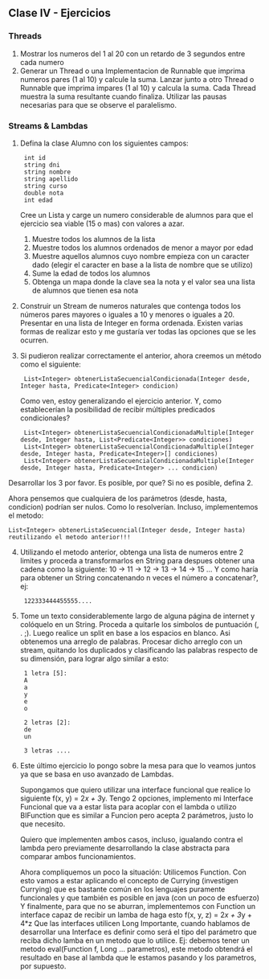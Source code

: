 ## Clase IV - Ejercicios

### Threads

1. Mostrar los numeros del 1 al 20 con un retardo de 3 segundos entre cada numero
2. Generar un Thread o una Implementacion de Runnable que imprima numeros pares (1 al 10) y calcule la suma.  Lanzar junto a otro Thread o Runnable que imprima impares (1 al 10) y calcula la suma.  Cada Thread muestra la suma resultante cuando finaliza.  Utilizar las pausas necesarias para que se observe el paralelismo.

### Streams & Lambdas

1. Defina la clase Alumno con los siguientes campos:

        int id
        string dni
        string nombre
        string apellido
        string curso
        double nota
        int edad

    Cree un Lista y carge un numero considerable de alumnos para que el ejercicio sea viable (15 o mas) con valores a azar.
    1. Muestre todos los alumnos de la lista
    2. Muestre todos los alumnos ordenados de menor a mayor por edad
    3. Muestre aquellos alumnos cuyo nombre empieza con un caracter dado (elegir el caracter en base a la lista de nombre que se utilizo)
    4. Sume la edad de todos los alumnos
    5. Obtenga un mapa donde la clave sea la nota y el valor sea una lista de alumnos que tienen esa nota

2. Construir un Stream de numeros naturales que contenga todos los números pares mayores o iguales a 10 y menores o iguales a 20.  Presentar en una lista de Integer en forma ordenada.
Existen varias formas de realizar esto y me gustaría ver todas las opciones que se les ocurren.

3. Si pudieron realizar correctamente el anterior, ahora creemos un método como el siguiente:

	    List<Integer> obtenerListaSecuencialCondicionada(Integer desde, Integer hasta, Predicate<Integer> condicion)

    Como ven, estoy generalizando el ejercicio anterior. Y, como establecerían la posibilidad de recibir múltiples predicados condicionales?
    
        List<Integer> obtenerListaSecuencialCondicionadaMultiple(Integer desde, Integer hasta, List<Predicate<Integer>> condiciones)
        List<Integer> obtenerListaSecuencialCondicionadaMultiple(Integer desde, Integer hasta, Predicate<Integer>[] condiciones)	
        List<Integer> obtenerListaSecuencialCondicionadaMultiple(Integer desde, Integer hasta, Predicate<Integer> ... condicion)		

Desarrollar los 3 por favor. Es posible, por que? Si no es posible, defina 2.

Ahora pensemos que cualquiera de los parámetros (desde, hasta, condicion) podrían ser nulos.  Como lo resolverían.  Incluso, implementemos el metodo:

	List<Integer> obtenerListaSecuencial(Integer desde, Integer hasta)  reutilizando el metodo anterior!!!

4. Utilizando el metodo anterior, obtenga una lista de numeros entre 2 limites y proceda a transformarlos en String para despues obtener una cadena como la siguiente:
10 -> 11 -> 12 -> 13 -> 14 -> 15 ...
Y como haría para obtener un String concatenando n veces el número a concatenar?, ej:

        122333444455555....

5. Tome un texto considerablemente largo de alguna página de internet y colóquelo en un String.  Proceda a quitarle los simbolos de puntuación (, . ;).  Luego realice un split en base a los espacios en blanco.  Asi obtenemos una arreglo de palabras.
Procesar dicho arreglo con un stream, quitando los duplicados y clasificando las palabras respecto de su dimensión, para lograr algo similar a esto:

        1 letra [5]:
        A
        a
        y
        e
        o
        
        2 letras [2]:
        de
        un
        
        3 letras ....

6. Este último ejercicio lo pongo sobre la mesa para que lo veamos juntos ya que se basa en uso avanzado de Lambdas.

    Supongamos que quiero utilizar una interface funcional que realice lo siguiente f(x, y) = 2*x + 3*y. 
    Tengo 2 opciones, implemento mi Interface Funcional que va a estar lista para acoplar con el lambda o utilizo BIFunction que es similar a Funcion pero acepta 2 parámetros, justo lo que necesito. 
    
    Quiero que implementen ambos casos, incluso, igualando contra el lambda pero previamente desarrollando la clase abstracta para comparar ambos funcionamientos.
    
    Ahora compliquemos un poco la situación:  Utilicemos Function.  Con esto vamos a estar aplicando el concepto de Currying (investigen Currying) que es bastante común en los lenguajes puramente funcionales y que también es posible en java (con un poco de esfuerzo)
    Y finalmente, para que no se aburran, implementemos con Function un interface capaz de recibir un lamba de haga esto f(x, y, z) = 2*x + 3*y + 4*z
    Que las interfaces utilicen Long
    Importante, cuando hablamos de desarrollar una Interface es definir como será el tipo del parámetro que reciba dicho lamba en un metodo que lo utilice.  Ej:  debemos tener un metodo eval(Function f, Long ... parametros), este metodo obtendrá el resultado en base al lambda que le estamos pasando y los parametros, por supuesto.